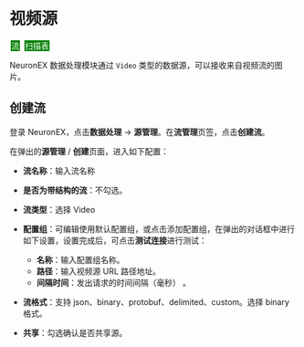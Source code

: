 # 视频源

<span style="background:green;color:white;padding:1px;margin:2px">流</span>
<span style="background:green;color:white;padding:1px;margin:2px">扫描表</span>

NeuronEX 数据处理模块通过 `Video` 类型的数据源，可以接收来自视频流的图片。

## 创建流

登录 NeuronEX，点击**数据处理** -> **源管理**。在**流管理**页签，点击**创建流**。

在弹出的**源管理** / **创建**页面，进入如下配置：

- **流名称**：输入流名称
- **是否为带结构的流**：不勾选。
- **流类型**：选择 Video
- **配置组**：可编辑使用默认配置组，或点击添加配置组，在弹出的对话框中进行如下设置，设置完成后，可点击**测试连接**进行测试：

  - **名称**：输入配置组名称。
  - **路径**：输入视频源 URL 路径地址。
  - **间隔时间**：发出请求的时间间隔（毫秒） 。
 
- **流格式**：支持 json、binary、protobuf、delimited、custom。选择 binary 格式。
- **共享**：勾选确认是否共享源。


